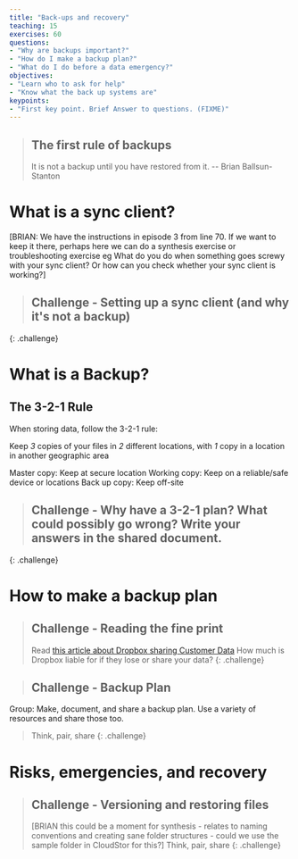```yaml
---
title: "Back-ups and recovery"
teaching: 15
exercises: 60
questions:
- "Why are backups important?"
- "How do I make a backup plan?"
- "What do I do before a data emergency?"
objectives:
- "Learn who to ask for help"
- "Know what the back up systems are"
keypoints:
- "First key point. Brief Answer to questions. (FIXME)"
---
```



> ## The first rule of backups
>
> It is not a backup until you have restored from it.
-- Brian Ballsun-Stanton


# What is a sync client?

[BRIAN: We have the instructions in episode 3 from line 70. If we want to keep it there, perhaps here we can do a synthesis exercise or troubleshooting exercise eg What do you do when something goes screwy with your sync client? Or how can you check whether your sync client is working?]

> ## Challenge - Setting up a sync client (and why it's not a backup)
>
{: .challenge}


# What is a Backup?


## The 3-2-1 Rule

When storing data, follow the 3-2-1 rule:

Keep *3* copies of your files in *2* different locations, with *1* copy in a location in another geographic area

Master copy: Keep at secure location
Working copy: Keep on a reliable/safe device or locations
Back up copy: Keep off-site

> ## Challenge - Why have a 3-2-1 plan? What could possibly go wrong? Write your answers in the shared document.
>
{: .challenge}

# How to make a backup plan

> ## Challenge - Reading the fine print
> Read [this article about Dropbox sharing Customer Data](https://www.wired.com/story/dropbox-sharing-data-study-ethics/)
> How much is Dropbox liable for if they lose or share your data?
{: .challenge}

> ## Challenge - Backup Plan
>
Group: Make, document, and share a backup plan. Use a variety of resources and share those too.
> Think, pair, share
{: .challenge}

# Risks, emergencies, and recovery

> ## Challenge - Versioning and restoring files
> [BRIAN this could be a moment for synthesis - relates to naming conventions and creating sane folder structures - could we use the sample folder in CloudStor for this?] 
>Think, pair, share
{: .challenge}
